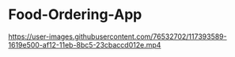 # Food-Ordering-App


https://user-images.githubusercontent.com/76532702/117393589-1619e500-af12-11eb-8bc5-23cbaccd012e.mp4

